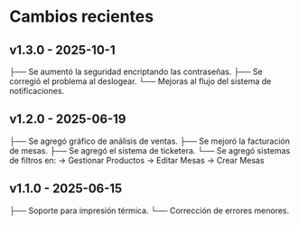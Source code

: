 # Cambios recientes

## v1.3.0 - 2025-10-1
├── Se aumentó la seguridad encriptando las contraseñas.
├── Se corregió el problema al deslogear.
└── Mejoras al flujo del sistema de notificaciones.

## v1.2.0 - 2025-06-19
├── Se agregó gráfico de análisis de ventas.
├── Se mejoró la facturación de mesas.
├── Se agregó el sistema de ticketera.
└──  Se agregó sistemas de filtros en:
  -> Gestionar Productos
  -> Editar Mesas
  -> Crear Mesas

## v1.1.0 - 2025-06-15
├── Soporte para impresión térmica.
└── Corrección de errores menores.
